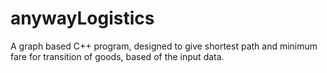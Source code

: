 # anywayLogistics
A graph based C++ program, designed to give shortest path and minimum fare for transition of goods, based of the input data.
